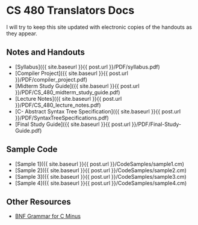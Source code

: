 # CS 480 Translators Docs

I will try to keep this site updated with electronic copies of the handouts as they appear.

## Notes and Handouts
- [Syllabus]({{ site.baseurl }}{{ post.url }}/PDF/syllabus.pdf)
- [Compiler Project]({{ site.baseurl }}{{ post.url }}/PDF/compiler_project.pdf)
- [Midterm Study Guide]({{ site.baseurl }}{{ post.url }}/PDF/CS_480_midterm_study_guide.pdf)
- [Lecture Notes]({{ site.baseurl }}{{ post.url }}/PDF/CS_480_lecture_notes.pdf)
- [C- Abstract Syntax Tree Specification]({{ site.baseurl }}{{ post.url 
  }}/PDF/SyntaxTreeSpecifications.pdf)
- [Final Study Guide]({{ site.baseurl }}{{ post.url }}/PDF/Final-Study-Guide.pdf)

## Sample Code
- [Sample 1]({{ site.baseurl }}{{ post.url }}/CodeSamples/sample1.cm)
- [Sample 2]({{ site.baseurl }}{{ post.url }}/CodeSamples/sample2.cm)
- [Sample 3]({{ site.baseurl }}{{ post.url }}/CodeSamples/sample3.cm)
- [Sample 4]({{ site.baseurl }}{{ post.url }}/CodeSamples/sample4.cm)

## Other Resources
- [BNF Grammar for C Minus](http://www.sierranevada.edu/snow/ExamplesX/C-Syntax.pdf)

